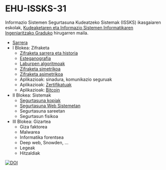 # EHU-ISSKS-31

Informazio Sistemen Segurtasuna Kudeatzeko Sistemak (ISSKS) ikasgaiaren eskolak, [Kudeaketaren eta Informazio Sistemen Informatikaren Ingeniaritzako Graduko](https://www.ehu.eus/eu/kudeaketaren-eta-informazio-sistemen-informatikaren-ingeniaritzako-gradua-bizkaia) hirugarren maila.

* [Sarrera](Sarrera/index.html)
* I Blokea: Zifraketa
  * [Zifraketa sarrera eta historia](Zifraketa_intro/index.html)
  * [Esteganografia](Zifraketa_esteganografia/index.html)
  * [Laburpen algoritmoak](Zifraketa_laburpen/index.html)
  * [Zifraketa simetrikoa](Zifraketa_simetrikoa/index.html)
  * [Zifraketa asimetrikoa](Zifraketa_asimetrikoa/index.html)
  * Aplikazioak: sinadura, komunikazio seguruak
  * Aplikazioak: [Zertifikatuak](Zertifikatuak/index.html)
  * Aplikazioak: [Bitcoin](Bitcoin/index.html)
* II Blokea: Sistemak
  * [Segurtasuna kopiak](Backup/index.html)
  * [Segurtasuna Web Sistemetan](WebSegurtasuna/index.html)
  * Segurtasuna sareetan
  * Segurtasun fisikoa
* III Blokea: Gizartea
  * Giza faktorea
  * Malwarea
  * Informatika forentsea
  * Deep web, Snowden, ...
  * Legeak
  * Hitzaldiak

[![DOI](https://zenodo.org/badge/405099738.svg)](https://zenodo.org/badge/latestdoi/405099738)
